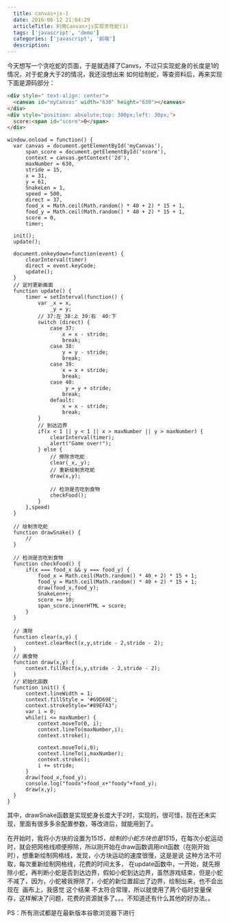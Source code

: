 ```yaml
---
  title: canvas+js-1
  date: 2016-06-12 21:04:29
  articleTitle: 利用Canvas+js实现贪吃蛇(1)
  tags: ['javascript', 'demo']
  categories: ['javascript', '前端']
  description:
---
```


今天想写一个贪吃蛇的页面，于是就选择了Canvs，不过只实现蛇身的长度是1的情况，对于蛇身大于2的情况，我还没想出来 如何绘制蛇，等查资料后，再来实现
下面是源码部分：

```html
<div style=" text-align: center">
  <canvas id="myCanvas" width="630" height="630"></canvas>
</div>
<div style="position: absolute;top: 300px;left: 30px;">
  score:<span id="score">0</span>
</div>
```

```ks
window.onload = function() {
  var canvas = document.getElementById('myCanvas'),
      span_score = document.getElementById('score'),
      context = canvas.getContext('2d'),
      maxNumber = 630,
      stride = 15,
      x = 31,
      y = 61,
      SnakeLen = 1,
      speed = 500,
      direct = 37,
      food_x = Math.ceil(Math.random() * 40 + 2) * 15 + 1,
      food_y = Math.ceil(Math.random() * 40 + 2) * 15 + 1,
      score = 0,
      timer;

  init();
  update();

  document.onkeydown=function(event) {
      clearInterval(timer)
      direct = event.keyCode;
      update();
  }
  // 定时更新画面
  function update() {
      timer = setInterval(function() {
          var _x = x,
              _y = y;
          // 37:左 38:上 39:右  40:下
          switch (direct) {
              case 37:
                  x = x - stride;
                  break;
              case 38:
                  y = y - stride;
                  break;
              case 39:
                  x = x + stride;
                  break;
              case 40:
                   y = y + stride;
                  break;
              default:
                  x = x - stride;
                  break;
          }
          // 到达边界
          if(x < 1 || y < 1 || x > maxNumber || y > maxNumber) {
              clearInterval(timer);
              alert("Game over!");
          } else {
              // 擦除贪吃蛇
              clear(_x,_y);
              // 重新绘制贪吃蛇
              draw(x,y);

              // 检测是否吃到食物
              checkFood();
          }
      },speed)
  }

  // 绘制贪吃蛇
  function drawSnake() {
      //
  }

  // 检测是否吃到食物
  function checkFood() {
      if(x === food_x && y === food_y) {
          food_x = Math.ceil(Math.random() * 40 + 2) * 15 + 1;
          food_y = Math.ceil(Math.random() * 40 + 2) * 15 + 1;
          draw(food_x,food_y);
          SnakeLen++;
          score += 10;
          span_score.innerHTML = score;
      }
  }

  // 清除
  function clear(x,y) {
      context.clearRect(x,y,stride - 2,stride - 2);
  }
  // 画食物
  function draw(x,y) {
      context.fillRect(x,y,stride - 2,stride - 2);
  }
  // 初始化函数
  function init() {
      context.lineWidth = 1;
      context.fillStyle = '#69D69E';
      context.strokeStyle="#89EFA3";
      var i = 0;
      while(i <= maxNumber) {
          context.moveTo(0, i);
          context.lineTo(maxNumber,i);
          context.stroke();

          context.moveTo(i,0);
          context.lineTo(i,maxNumber);
          context.stroke();
          i += stride;
      }
      draw(food_x,food_y);
      console.log("foodx"+food_x+"foody"+food_y);
      draw(x,y);
  }
}
```
其中，drawSnake函数是实现蛇身长度大于2时，实现的，很可惜，现在还未实现，里面有很多多余配置参数，等改进后，就能用到了。


在开始时，我将小方块的设置为15*15，绘制的小蛇方块也是15*15，在每次小蛇运动时，就会把网格线顺便擦除，所以刚开始在draw函数调用init函数（在刚开始时），想重新绘制网格线，发现，小方块运动的速度很慢，这是是说 这种方法不可取，每次重新绘制网格线，花费的时间太多，
在update函数中，一开始，就先擦除小蛇，再判断小蛇是否到达边界，假如小蛇到达边界，虽然游戏结束，但是小蛇不减了，因为，小蛇被我擦除了，小蛇的新位置超出了边界，绘制出来，也不会出现在  画布上，我感觉 这个结果 不太符合常理，所以就使用了两个临时变量保存，这样解决了问题，花费的资源就多了。。。不知道还有什么其他的好办法。。

PS：所有测试都是在最新版本谷歌浏览器下进行


